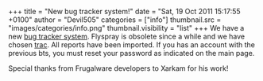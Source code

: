 +++
title = "New bug tracker system!"
date = "Sat, 19 Oct 2011 15:17:55 +0100"
author = "Devil505"
categories = ["info"]
thumbnail.src = "images/categories/info.png"
thumbnail.visibility = "list"
+++
We have a new [bug tracker system](http://bugs.frugalware.org). Flyspray is obsolete since a while and we have chosen [trac](http://trac.edgewall.org/). All reports have been imported. If you has an account with the previous bts, you must reset your password as indicated on the main page.  
  

 Special thanks from Frugalware developers to Xarkam for his work!  
